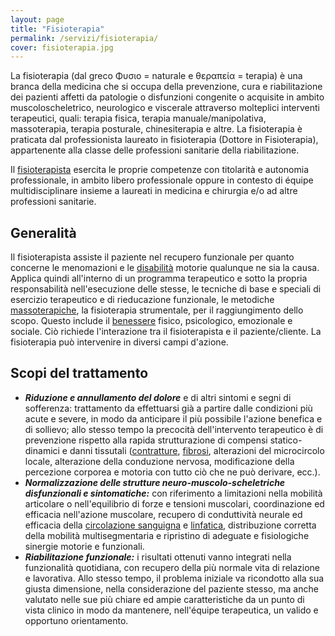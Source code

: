 ```yaml
---
layout: page
title: "Fisioterapia"
permalink: /servizi/fisioterapia/
cover: fisioterapia.jpg
---
```


La fisioterapia (dal greco Φυσιο = naturale e θεραπεία = terapia) è una branca della medicina che si occupa della prevenzione, cura e riabilitazione dei pazienti affetti da patologie o disfunzioni congenite o acquisite in ambito muscoloscheletrico, neurologico e viscerale attraverso molteplici interventi terapeutici, quali: terapia fisica, terapia manuale/manipolativa, massoterapia, terapia posturale, chinesiterapia e altre. La fisioterapia è praticata dal professionista laureato in fisioterapia (Dottore in Fisioterapia), appartenente alla classe delle professioni sanitarie della riabilitazione.

Il [fisioterapista](https://it.wikipedia.org/wiki/Fisioterapista) esercita le proprie competenze con titolarità e autonomia professionale, in ambito libero professionale oppure in contesto di équipe multidisciplinare insieme a laureati in medicina e chirurgia e/o ad altre professioni sanitarie.

## Generalità

Il fisioterapista assiste il paziente nel recupero funzionale per quanto concerne le menomazioni e le [disabilità](https://it.wikipedia.org/wiki/Disabilit%C3%A0) motorie qualunque ne sia la causa. Applica quindi all'interno di un programma terapeutico e sotto la propria responsabilità nell'esecuzione delle stesse, le tecniche di base e speciali di esercizio terapeutico e di rieducazione funzionale, le metodiche [massoterapiche](https://it.wikipedia.org/wiki/Massoterapia), la fisioterapia strumentale, per il raggiungimento dello scopo. Questo include il [benessere](https://it.wikipedia.org/wiki/Benessere) fisico, psicologico, emozionale e sociale. Ciò richiede l'interazione tra il fisioterapista e il paziente/cliente. La fisioterapia può intervenire in diversi campi d'azione.

## Scopi del trattamento

- *__Riduzione e annullamento del dolore__* e di altri sintomi e segni di sofferenza: trattamento da effettuarsi già a partire dalle condizioni più acute e severe, in modo da anticipare il più possibile l'azione benefica e di sollievo; allo stesso tempo la precocità dell'intervento terapeutico è di prevenzione rispetto alla rapida strutturazione di compensi statico-dinamici e danni tissutali ([contratture](https://it.wikipedia.org/wiki/Contrattura), [fibrosi](https://it.wikipedia.org/wiki/Fibrosi), alterazioni del microcircolo locale, alterazione della conduzione nervosa, modificazione della percezione corporea e motoria con tutto ciò che ne può derivare, ecc.).
- *__Normalizzazione delle strutture neuro-muscolo-scheletriche disfunzionali e sintomatiche:__* con riferimento a limitazioni nella mobilità articolare o nell'equilibrio di forze e tensioni muscolari, coordinazione ed efficacia nell'azione muscolare, recupero di conduttività neurale ed efficacia della [circolazione sanguigna](https://it.wikipedia.org/wiki/Circolazione_sanguigna) e [linfatica](https://it.wikipedia.org/wiki/Sistema_linfatico), distribuzione corretta della mobilità multisegmentaria e ripristino di adeguate e fisiologiche sinergie motorie e funzionali.
- *__Riabilitazione funzionale:__* i risultati ottenuti vanno integrati nella funzionalità quotidiana, con recupero della più normale vita di relazione e lavorativa. Allo stesso tempo, il problema iniziale va ricondotto alla sua giusta dimensione, nella considerazione del paziente stesso, ma anche valutato nelle sue più chiare ed ampie caratteristiche da un punto di vista clinico in modo da mantenere, nell'équipe terapeutica, un valido e opportuno orientamento.
